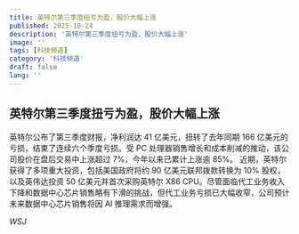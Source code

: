 ```yaml
---
title: 英特尔第三季度扭亏为盈，股价大幅上涨
published: 2025-10-24
description: '英特尔第三季度扭亏为盈，股价大幅上涨'
image: ''
tags: [科技频道]
category: '科技频道'
draft: false
lang: ''
---
```


## 英特尔第三季度扭亏为盈，股价大幅上涨

英特尔公布了第三季度财报，净利润达 41 亿美元，扭转了去年同期 166 亿美元的亏损，结束了连续六个季度亏损。受 PC 处理器销售增长和成本削减的推动，该公司股价在盘后交易中上涨超过 7%，今年以来已累计上涨逾 85%。
近期，英特尔获得了多项重大投资，包括美国政府将约 90 亿美元联邦拨款转换为 10% 股权，以及英伟达投资 50 亿美元并首次采购英特尔 X86 CPU。尽管面临代工业务收入下降和数据中心芯片销售略有下滑的挑战，但代工业务亏损已大幅收窄，公司预计未来数据中心芯片销售将因 AI 推理需求而增强。

*WSJ*
